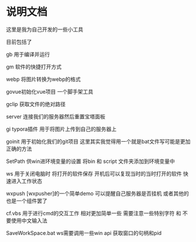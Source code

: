 # 说明文档

这里是我为自己开发的一些小工具 

目前包括了

gb  用于编译并运行

gm 软件的快捷打开方式

webp 将图片转换为webp的格式

govue初始化vue项目 一个脚手架工具

gclip 获取文件的绝对路径

server 连接我们的服务器然后重置宝塔面板

gi typora插件 用于将图片上传到自己的服务器上

goinit 用于初始化我们的git项目 这里其实我觉得用一个就是bat文件写可能是更加正确的方法

SetPath 供win进环境变量的设置 将bin 和 script 文件夹添加到环境变量中

ws 用于关闭电脑时 将打开的软件保存 开机后可以复现当时的当时打开的软件 快速进入工作状态

wxpush [wxpusher]的一个简单demo 可以提醒自己服务器是否挂机 或者其他的 也是一个组件罢了


cf.vbs 用于进行cmd的交互工作 相对更加简单一些 需要注意一些特别字符 和 不要使用中文输入法

SaveWorkSpace.bat  ws需要调用一些win api 获取窗口的句柄和pid
